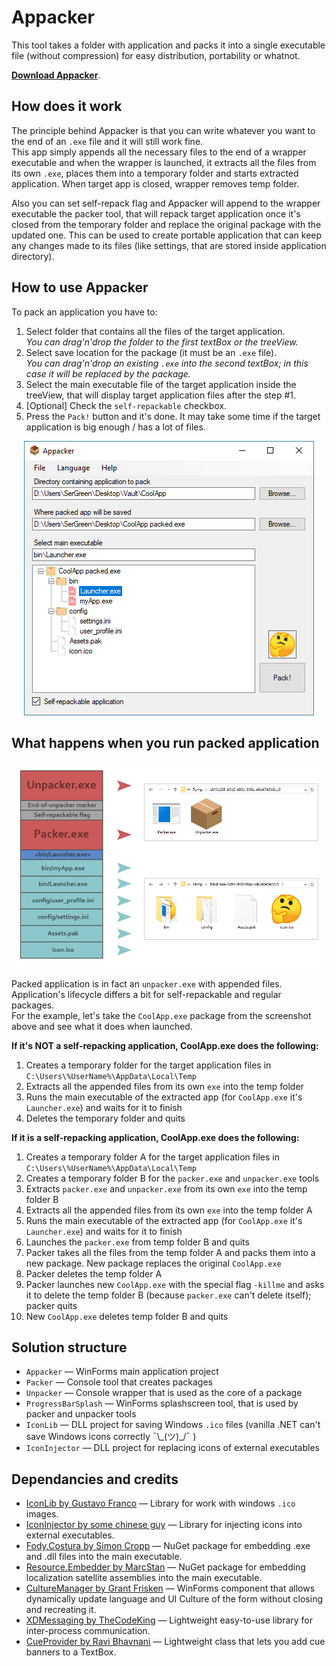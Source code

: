 # Appacker
This tool takes a folder with application and packs it into a single executable file (without compression) for easy distribution, portability or whatnot.

__[Download Appacker](https://github.com/SerGreen/Appacker/releases/latest)__.

## How does it work
The principle behind Appacker is that you can write whatever you want to the end of an `.exe` file and it will still work fine.  
This app simply appends all the necessary files to the end of a wrapper executable and when the wrapper is launched, it extracts all the files from its own `.exe`, places them into a temporary folder and starts extracted application. When target app is closed, wrapper removes temp folder.  
  
Also you can set self-repack flag and Appacker will append to the wrapper executable the packer tool, that will repack target application once it's closed from the temporary folder and replace the original package with the updated one. This can be used to create portable application that can keep any changes made to its files (like settings, that are stored inside application directory).  

## How to use Appacker
To pack an application you have to:  
1. Select folder that contains all the files of the target application.  
_You can drag'n'drop the folder to the first textBox or the treeView._
2. Select save location for the package (it must be an `.exe` file).  
_You can drag'n'drop an existing `.exe` into the second textBox; in this case it will be replaced by the package._
3. Select the main executable file of the target application inside the treeView, that will display target application files after the step #1.
4. [Optional] Check the `self-repackable` checkbox.
5. Press the `Pack!` button and it's done. It may take some time if the target application is big enough / has a lot of files.

<p align="center">
  <img src="Screenshots/2018-05-06_222416.png">
</p>

## What happens when you run packed application

<p align="center">
  <img src="Screenshots/appacker_demo.png">
</p>

Packed application is in fact an `unpacker.exe` with appended files. Application's lifecycle differs a bit for self-repackable and regular packages.  
For the example, let's take the `CoolApp.exe` package from the screenshot above and see what it does when launched.

__If it's NOT a self-repacking application, CoolApp.exe does the following:__
1. Creates a temporary folder for the target application files in `C:\Users\%UserName%\AppData\Local\Temp`
2. Extracts all the appended files from its own `exe` into the temp folder
3. Runs the main executable of the extracted app (for `CoolApp.exe` it's `Launcher.exe`) and waits for it to finish
4. Deletes the temporary folder and quits

__If it is a self-repacking application, CoolApp.exe does the following:__
1. Creates a temporary folder A for the target application files in `C:\Users\%UserName%\AppData\Local\Temp`
2. Creates a temporary folder B for the `packer.exe` and `unpacker.exe` tools
3. Extracts `packer.exe` and `unpacker.exe` from its own `exe` into the temp folder B
4. Extracts all the appended files from its own `exe` into the temp folder A
5. Runs the main executable of the extracted app (for `CoolApp.exe` it's `Launcher.exe`) and waits for it to finish
6. Launches the `packer.exe` from temp folder B and quits
7. Packer takes all the files from the temp folder A and packs them into a new package. New package replaces the original `CoolApp.exe`
8. Packer deletes the temp folder A
9. Packer launches new `CoolApp.exe` with the special flag `-killme` and asks it to delete the temp folder B (because `packer.exe` can't delete itself); packer quits
10. New `CoolApp.exe` deletes temp folder B and quits

## Solution structure
* `Appacker` &mdash; WinForms main application project
* `Packer` &mdash; Console tool that creates packages
* `Unpacker` &mdash; Console wrapper that is used as the core of a package
* `ProgressBarSplash` &mdash; WinForms splashscreen tool, that is used by packer and unpacker tools
* `IconLib` &mdash; DLL project for saving Windows `.ico` files (vanilla .NET can't save Windows icons correctly ¯\\\_(ツ)\_/¯ )
* `IconInjector` &mdash; DLL project for replacing icons of external executables

## Dependancies and credits
* [IconLib by Gustavo Franco](https://www.codeproject.com/Articles/16178/IconLib-Icons-Unfolded-MultiIcon-and-Windows-Vista) &mdash; Library for work with windows `.ico` images.
* [IconInjector by some chinese guy](https://hackforums.net/showthread.php?tid=1021081) &mdash; Library for injecting icons into external executables.
* [Fody.Costura by Simon Cropp](https://github.com/Fody/Costura) &mdash; NuGet package for embedding .exe and .dll files into the main executable.
* [Resource.Embedder by MarcStan](https://gitlab.com/MarcStan/Resource.Embedder) &mdash; NuGet package for embedding localization satellite assemblies into the main executable.
* [CultureManager by Grant Frisken](https://www.codeproject.com/Articles/23694/Changing-Your-Application-User-Interface-Culture-O) &mdash; WinForms component that allows dynamically update language and UI Culture of the form without closing and recreating it.
* [XDMessaging by TheCodeKing](https://thecodeking.co.uk/project/xdmessaging/usage/) &mdash; Lightweight easy-to-use library for inter-process communication.
* [CueProvider by Ravi Bhavnani](https://www.codeproject.com/Articles/27853/CueProvider) &mdash; Lightweight class that lets you add cue banners to a TextBox.
